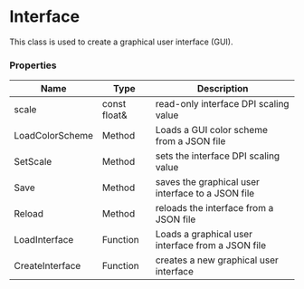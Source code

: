 # Interface #
This class is used to create a graphical user interface (GUI).

### Properties ###
| Name | Type | Description |
| --- | --- | --- |
| scale | const float& | read-only interface DPI scaling value |
| LoadColorScheme | Method | Loads a GUI color scheme from a JSON file |
| SetScale | Method | sets the interface DPI scaling value |
| Save | Method | saves the graphical user interface to a JSON file |
| Reload | Method | reloads the interface from a JSON file |
| LoadInterface | Function | Loads a graphical user interface from a JSON file |
| CreateInterface | Function | creates a new graphical user interface |
